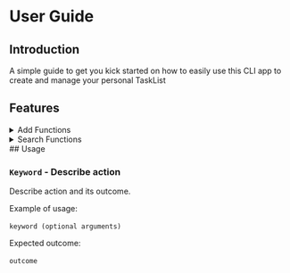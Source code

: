 # User Guide 

## Introduction
A simple guide to get you kick started on how to easily use this CLI app to create and manage your personal TaskList
## Features 
<details>
<summary>
Add Functions
</summary>
<br>

**Here are the commands to add different types of tasks into your tasklist**  
<br>
<details>
<summary>Add Todo</summary>

## `todo`
<br>

* Type `todo` followed by a space and then type in the 'todo' you wish to add into your list
<br>
<br>

![Todo](./Images/todo.png)
</details>

<details>
<summary>Add deadline</summary>

## `deadline`
<br>

* Type `deadline` followed by description of deadline, then followed by  `/by` followed by a space and then type the rest of the description
* Input date via `YYYY-MM-DD` format and time in `HH:MM` format if you wish to add date and time
<br>
<br>

![Deadline](./Images/deadline.png)
</details>
<details>
<summary>Add event</summary>

## `event`
<br>

* Type `event` followed by description of event, then followed by `/at` followed by a space and then type in the rest of the description
<br>
* Input date via `YYYY-MM-DD` format and time in `HH:MM` format if you wish to add date and time
<br>
<br>

![Event](./Images/event.png)
</details>
<hr>
</details>

<details>
<summary>
Search Functions
</summary>
<br>

**Here are the commands to search for tasks via description, time or date**  
<br>
<details>
<summary>
Search Via Description
</summary>

## `find`
<br>

* Type in `find` and then the description that you want to search for in the tasklist
* Return you tasks which contains the description you searched for
<br>
<br> 

![find](./Images/find.png)
</details>
<details>
<summary>
Search Via Time
</summary>

## `time`
<br>

* Type in `time` followed by the time that you wish to search for in `HH:MM` format
* Returns you the tasks which take place at the time you searched for
<br>
<br>

![time](./Images/time.png)
</details>
<details>
<summary>
Search Via Date
</summary>

## `schedule`
<br>

* Type in `schedule` followed by date that you wish to search for in `YYYY-MM-DD` format
* Returns you the tasks which take place on the date you searched for
<br>
<br> 

![schedule](./Images/schedule.png)
</details>
</details>
## Usage

### `Keyword` - Describe action

Describe action and its outcome.

Example of usage: 

`keyword (optional arguments)`

Expected outcome:

`outcome`
